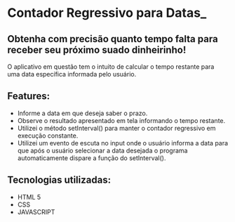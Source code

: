 # Contador Regressivo para Datas_

## Obtenha com precisão quanto tempo falta para receber seu próximo suado dinheirinho!

O aplicativo em questão tem o intuito de calcular o tempo restante para uma data específica informada pelo usuário.

## Features:

- Informe a data em que deseja saber o prazo.
- Observe o resultado apresentado em tela informando o tempo restante.
- Utilizei o método setInterval() para manter o contador regressivo em execução constante.
- Utilizei um evento de escuta no input onde o usuário informa a data para que após o usuário selecionar a data desejada o programa automaticamente dispare a função do setInterval().

## Tecnologias utilizadas:

- HTML 5
- CSS
- JAVASCRIPT